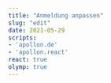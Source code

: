 ```yaml
---
title: "Anmeldung anpassen"
slug: "edit"
date: 2021-05-29
scripts:
- 'apollon.de'
- 'apollon.react'
react: true
olymp: true
---
```


<script>
    window.apollonEditMode = true;
</script>

<div class="react c-apollon"></div>
